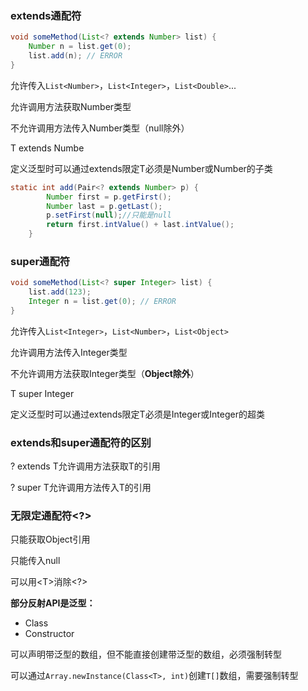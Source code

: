 ### extends通配符

```java
void someMethod(List<? extends Number> list) {
    Number n = list.get(0);
    list.add(n); // ERROR
}
```

允许传入`List<Number>`，`List<Integer>`，`List<Double>`...

允许调用方法获取Number类型

不允许调用方法传入Number类型（null除外）

T extends Numbe

定义泛型时可以通过extends限定T必须是Number或Number的子类

```java
static int add(Pair<? extends Number> p) {
		Number first = p.getFirst();
		Number last = p.getLast();
		p.setFirst(null);//只能是null
		return first.intValue() + last.intValue();
	}
```

### super通配符

```java
void someMethod(List<? super Integer> list) {
    list.add(123);
    Integer n = list.get(0); // ERROR
}
```

允许传入`List<Integer>`，`List<Number>`，`List<Object>`

允许调用方法传入Integer类型

不允许调用方法获取Integer类型（**Object除外**）

T super Integer

定义泛型时可以通过extends限定T必须是Integer或Integer的超类

### extends和super通配符的区别

? extends T允许调用方法获取T的引用

? super T允许调用方法传入T的引用

### 无限定通配符&lt;?&gt;

只能获取Object引用

只能传入null

可以用&lt;T&gt;消除&lt;?&gt;

**部分反射API是泛型：**

 * Class<T> 
 * Constructor<T>

可以声明带泛型的数组，但不能直接创建带泛型的数组，必须强制转型

可以通过`Array.newInstance(Class<T>, int)`创建`T[]`数组，需要强制转型

